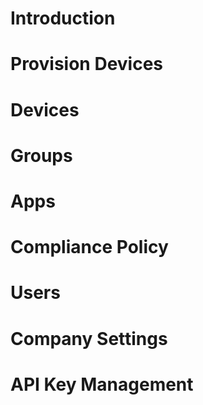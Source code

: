 # Introduction
# Provision Devices
# Devices
# Groups
# Apps
# Compliance Policy
# Users
# Company Settings
# API Key Management
